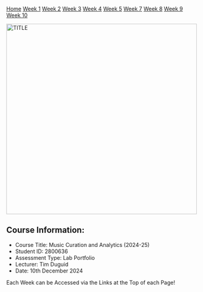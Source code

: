 [Home](README.md)
[Week 1](week1.md)
[Week 2](week2.md)
[Week 3](week3.md)
[Week 4](week4.md)
[Week 5](week5.md)
[Week 7](week7.md)
[Week 8](week8.md)
[Week 9](week9.md)
[Week 10](week10.md)

<img width="501" alt="TITLE" src="https://github.com/user-attachments/assets/7ef5fc1d-ce26-467f-8e8f-a2c199d17b00">

## Course Information:
- Course Title: Music Curation and Analytics (2024-25)
- Student ID: 2800636
- Assessment Type: Lab Portfolio
- Lecturer: Tim Duguid
- Date: 10th December 2024

Each Week can be Accessed via the Links at the Top of each Page!
